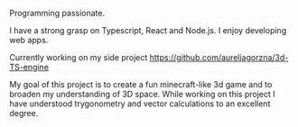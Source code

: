 Programming passionate.

I have a strong grasp on Typescript, React and Node.js. I enjoy developing web apps.

Currently working on my side project https://github.com/aureliagorzna/3d-TS-engine

My goal of this project is to create a fun minecraft-like 3d game and to broaden my understanding of 3D space. While working on this project I have understood trygonometry and vector calculations to an excellent degree.
